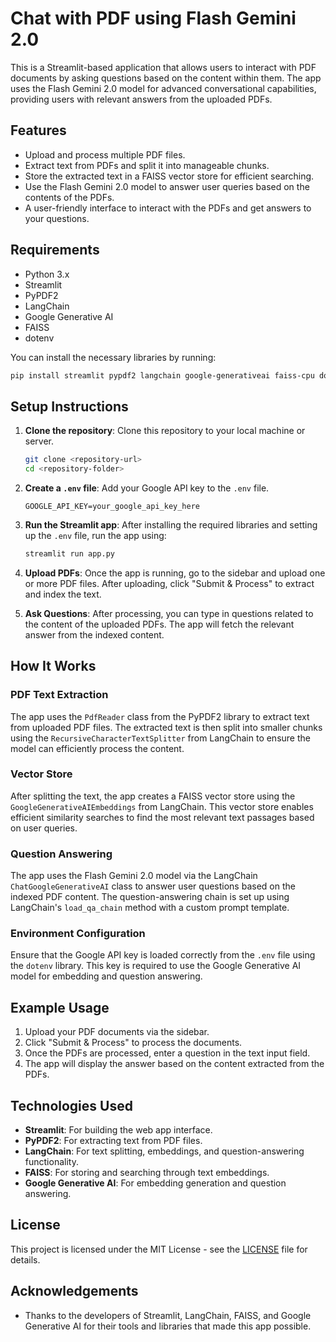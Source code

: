 # Chat with PDF using Flash Gemini 2.0

This is a Streamlit-based application that allows users to interact with PDF documents by asking questions based on the content within them. The app uses the Flash Gemini 2.0 model for advanced conversational capabilities, providing users with relevant answers from the uploaded PDFs.

## Features
- Upload and process multiple PDF files.
- Extract text from PDFs and split it into manageable chunks.
- Store the extracted text in a FAISS vector store for efficient searching.
- Use the Flash Gemini 2.0 model to answer user queries based on the contents of the PDFs.
- A user-friendly interface to interact with the PDFs and get answers to your questions.

## Requirements
- Python 3.x
- Streamlit
- PyPDF2
- LangChain
- Google Generative AI
- FAISS
- dotenv

You can install the necessary libraries by running:

```bash
pip install streamlit pypdf2 langchain google-generativeai faiss-cpu dotenv
```

## Setup Instructions

1. **Clone the repository**:
   Clone this repository to your local machine or server.

   ```bash
   git clone <repository-url>
   cd <repository-folder>
   ```

2. **Create a `.env` file**:
   Add your Google API key to the `.env` file.

   ```
   GOOGLE_API_KEY=your_google_api_key_here
   ```

3. **Run the Streamlit app**:
   After installing the required libraries and setting up the `.env` file, run the app using:

   ```bash
   streamlit run app.py
   ```

4. **Upload PDFs**:
   Once the app is running, go to the sidebar and upload one or more PDF files. After uploading, click "Submit & Process" to extract and index the text.

5. **Ask Questions**:
   After processing, you can type in questions related to the content of the uploaded PDFs. The app will fetch the relevant answer from the indexed content.

## How It Works

### PDF Text Extraction
The app uses the `PdfReader` class from the PyPDF2 library to extract text from uploaded PDF files. The extracted text is then split into smaller chunks using the `RecursiveCharacterTextSplitter` from LangChain to ensure the model can efficiently process the content.

### Vector Store
After splitting the text, the app creates a FAISS vector store using the `GoogleGenerativeAIEmbeddings` from LangChain. This vector store enables efficient similarity searches to find the most relevant text passages based on user queries.

### Question Answering
The app uses the Flash Gemini 2.0 model via the LangChain `ChatGoogleGenerativeAI` class to answer user questions based on the indexed PDF content. The question-answering chain is set up using LangChain's `load_qa_chain` method with a custom prompt template.

### Environment Configuration
Ensure that the Google API key is loaded correctly from the `.env` file using the `dotenv` library. This key is required to use the Google Generative AI model for embedding and question answering.

## Example Usage

1. Upload your PDF documents via the sidebar.
2. Click "Submit & Process" to process the documents.
3. Once the PDFs are processed, enter a question in the text input field.
4. The app will display the answer based on the content extracted from the PDFs.

## Technologies Used
- **Streamlit**: For building the web app interface.
- **PyPDF2**: For extracting text from PDF files.
- **LangChain**: For text splitting, embeddings, and question-answering functionality.
- **FAISS**: For storing and searching through text embeddings.
- **Google Generative AI**: For embedding generation and question answering.

## License
This project is licensed under the MIT License - see the [LICENSE](LICENSE) file for details.

## Acknowledgements
- Thanks to the developers of Streamlit, LangChain, FAISS, and Google Generative AI for their tools and libraries that made this app possible.
